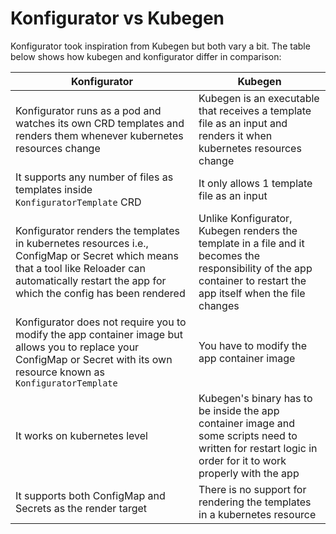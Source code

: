 # Konfigurator vs Kubegen

Konfigurator took inspiration from Kubegen but both vary a bit. The table below shows how kubegen and konfigurator differ in comparison:

| Konfigurator | Kubegen |
|--------------|---------|
|Konfigurator runs as a pod and watches its own CRD templates and renders them whenever kubernetes resources change | Kubegen is an executable that receives a template file as an input and renders it when kubernetes resources change |
| It supports any number of files as templates inside `KonfiguratorTemplate` CRD | It only allows 1 template file as an input |
| Konfigurator renders the templates in kubernetes resources i.e., ConfigMap or Secret which means that a tool like Reloader can automatically restart the app for which the config has been rendered | Unlike Konfigurator, Kubegen renders the template in a file and it becomes the responsibility of the app container to restart the app itself when the file changes |
| Konfigurator does not require you to modify the app container image but allows you to replace your ConfigMap or Secret with its own resource known as `KonfiguratorTemplate` | You have to modify the app container image |
| It works on kubernetes level | Kubegen's binary has to be inside the app container image and some scripts need to written for restart logic in order for it to work properly with the app |
| It supports both ConfigMap and Secrets as the render target | There is no support for rendering the templates in a kubernetes resource |